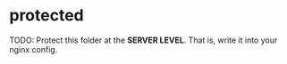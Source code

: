 # protected
TODO: Protect this folder at the **SERVER LEVEL**. That is, write it into your nginx config.